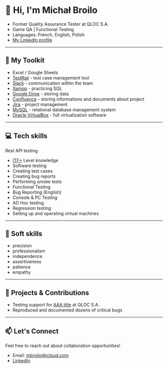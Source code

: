 # 👋 Hi, I'm Michał Broilo

- Former Quality Assurance Tester at QLOC S.A.  
- Game QA | Functional Testing  
- Languages: French, English, Polish  
- [ My LinkedIn profile](https://www.linkedin.com/in/michal-broilo-02a724185/)

---

## 🔧 My Toolkit

- Excel / Google Sheets
- [TestRail](https://www.testrail.com) - test case management tool
- [Slack](https://slack.com) - communication within the team
- [Xampp](https://www.apachefriends.org) - practicing SQL
- [Google Drive](https://drive.google.com) - storing data
- [Confluence](https://www.atlassian.com/software/confluence) - storing informations and documents about project
- [Jira](https://www.atlassian.com/software/jira) - project management
- [MySQL](https://www.mysql.com) - relational database management system
- [Oracle VirtualBox](https://www.virtualbox.org) - full virtualization software

---

## 💻 Tech skills 

Rest API testing
- [ITF+](https://www.comptia.org/en/certifications/itf/) Level knowledge
- Software testing
- Creating test cases
- Creating bug reports
- Performing smoke tests
- Functional Testing
- Bug Reporting (English)
- Console & PC Testing
- AD Hoc testing
- Regression testing
- Setting up and operating virtual machines


---

## 📁 Soft skills

- precision
- professionalism
- independence
- assertiveness
- patience
- empathy

---

## 📓 Projects & Contributions

- Testing support for [AAA title](https://www.mobygames.com/person/1638138/michał-broilo/credits/) at QLOC S.A.
- Reproduced and documented dozens of critical bugs

---

## 📫 Let's Connect

Feel free to reach out about collaboration opportunities!

- Email: mbroilo@icloud.com
- [LinkedIn](https://www.linkedin.com/in/michal-broilo-02a724185/)
